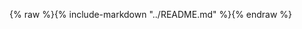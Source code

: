 <!-- This disables the "First line in file should be a top level heading" rule -->
<!-- markdownlint-disable MD041 -->
{% raw %}{% include-markdown "../README.md" %}{% endraw %}
